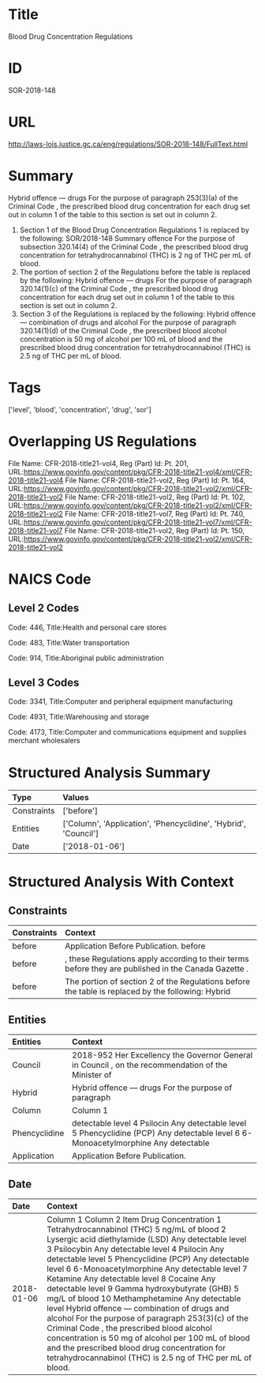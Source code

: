 # Title
Blood Drug Concentration Regulations


# ID
SOR-2018-148

# URL
http://laws-lois.justice.gc.ca/eng/regulations/SOR-2018-148/FullText.html


# Summary
Hybrid offence — drugs For the purpose of paragraph 253(3)(a) of the  Criminal Code , the prescribed blood drug concentration for each drug set out in column 1 of the table to this section is set out in column 2.
1. Section 1 of the  Blood Drug Concentration Regulations 1  is replaced by the following: SOR/2018-148 Summary offence For the purpose of subsection 320.14(4) of the  Criminal Code , the prescribed blood drug concentration for tetrahydrocannabinol (THC) is 2 ng of THC per mL of blood.
2. The portion of section 2 of the Regulations before the table is replaced by the following: Hybrid offence — drugs For the purpose of paragraph 320.14(1)(c) of the  Criminal Code , the prescribed blood drug concentration for each drug set out in column 1 of the table to this section is set out in column 2.
3. Section 3 of the Regulations is replaced by the following: Hybrid offence — combination of drugs and alcohol For the purpose of paragraph 320.14(1)(d) of the  Criminal Code , the prescribed blood alcohol concentration is 50 mg of alcohol per 100 mL of blood and the prescribed blood drug concentration for tetrahydrocannabinol (THC) is 2.5 ng of THC per mL of blood.


# Tags
['level', 'blood', 'concentration', 'drug', 'sor']


# Overlapping US Regulations
File Name: CFR-2018-title21-vol4, Reg (Part) Id: Pt. 201, URL:https://www.govinfo.gov/content/pkg/CFR-2018-title21-vol4/xml/CFR-2018-title21-vol4
File Name: CFR-2018-title21-vol2, Reg (Part) Id: Pt. 164, URL:https://www.govinfo.gov/content/pkg/CFR-2018-title21-vol2/xml/CFR-2018-title21-vol2
File Name: CFR-2018-title21-vol2, Reg (Part) Id: Pt. 102, URL:https://www.govinfo.gov/content/pkg/CFR-2018-title21-vol2/xml/CFR-2018-title21-vol2
File Name: CFR-2018-title21-vol7, Reg (Part) Id: Pt. 740, URL:https://www.govinfo.gov/content/pkg/CFR-2018-title21-vol7/xml/CFR-2018-title21-vol7
File Name: CFR-2018-title21-vol2, Reg (Part) Id: Pt. 150, URL:https://www.govinfo.gov/content/pkg/CFR-2018-title21-vol2/xml/CFR-2018-title21-vol2



# NAICS Code
## Level 2 Codes
Code: 446, Title:Health and personal care stores

Code: 483, Title:Water transportation

Code: 914, Title:Aboriginal public administration




## Level 3 Codes
Code: 3341, Title:Computer and peripheral equipment manufacturing

Code: 4931, Title:Warehousing and storage

Code: 4173, Title:Computer and communications equipment and supplies merchant wholesalers







# Structured Analysis Summary
| Type        | Values                                                          |
|:------------|:----------------------------------------------------------------|
| Constraints | ['before']                                                      |
| Entities    | ['Column', 'Application', 'Phencyclidine', 'Hybrid', 'Council'] |
| Date        | ['2018-01-06']                                                  |


# Structured Analysis With Context
 


## Constraints
| Constraints   | Context                                                                                                |
|:--------------|:-------------------------------------------------------------------------------------------------------|
| before        | Application Before Publication. before                                                                 |
| before        | , these Regulations apply according to their terms before  they are published in the  Canada Gazette . |
| before        | The portion of section 2 of the Regulations  before the table is replaced by the following: Hybrid     |


## Entities
| Entities      | Context                                                                                                                           |
|:--------------|:----------------------------------------------------------------------------------------------------------------------------------|
| Council       | 2018-952 Her Excellency the Governor General in  Council , on the recommendation of the Minister of                               |
| Hybrid        | Hybrid offence — drugs For the purpose of paragraph                                                                               |
| Column        | Column  1                                                                                                                         |
| Phencyclidine | detectable level 4 Psilocin Any detectable level 5 Phencyclidine (PCP) Any detectable level 6 6-Monoacetylmorphine Any detectable |
| Application   | Application  Before Publication.                                                                                                  |


## Date
| Date       | Context                                                                                                                                                                                                                                                                                                                                                                                                                                                                                                                                                                                                                                                                                                                                                                        |
|:-----------|:-------------------------------------------------------------------------------------------------------------------------------------------------------------------------------------------------------------------------------------------------------------------------------------------------------------------------------------------------------------------------------------------------------------------------------------------------------------------------------------------------------------------------------------------------------------------------------------------------------------------------------------------------------------------------------------------------------------------------------------------------------------------------------|
| 2018-01-06 | Column 1 Column 2 Item Drug Concentration 1 Tetrahydrocannabinol (THC) 5 ng/mL of blood 2 Lysergic acid diethylamide (LSD) Any detectable level 3 Psilocybin Any detectable level 4 Psilocin Any detectable level 5 Phencyclidine (PCP) Any detectable level 6 6-Monoacetylmorphine Any detectable level 7 Ketamine Any detectable level 8 Cocaine Any detectable level 9 Gamma hydroxybutyrate (GHB) 5 mg/L of blood 10 Methamphetamine Any detectable level Hybrid offence — combination of drugs and alcohol For the purpose of paragraph 253(3)(c) of the  Criminal Code , the prescribed blood alcohol concentration is 50 mg of alcohol per 100 mL of blood and the prescribed blood drug concentration for tetrahydrocannabinol (THC) is 2.5 ng of THC per mL of blood. |


